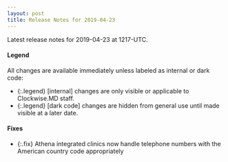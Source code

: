 ```yaml
---
layout: post
title: Release Notes for 2019-04-23
---
```


Latest release notes for 2019-04-23 at 1217-UTC.

<div class='legend' markdown='1'>

#### Legend

All changes are available immediately unless labeled as internal or dark code:

- {:.legend} [internal] changes are only visible or applicable to Clockwise.MD staff.
- {:.legend} [dark code] changes are hidden from general use until made visible at a later date.

</div>


<div class='fixes' markdown='1'>

#### Fixes

- {:.fix} Athena integrated clinics now handle telephone numbers with the American country code appropriately

</div>
